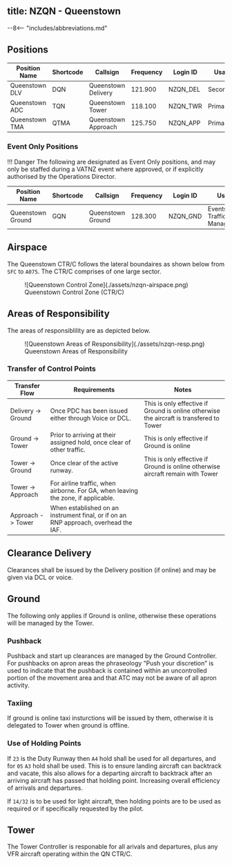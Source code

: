 title: NZQN - Queenstown
---

--8<-- "includes/abbreviations.md"

## Positions

| Position Name  | Shortcode | Callsign            | Frequency | Login ID | Usage     |
| -------------- | --------- | ------------------- | --------- | -------- | --------- |
| Queenstown DLV | DQN       | Queenstown Delivery | 121.900   | NZQN_DEL | Secondary |
| Queenstown ADC | TQN       | Queenstown Tower    | 118.100   | NZQN_TWR | Primary   |
| Queenstown TMA | QTMA      | Queenstown Approach | 125.750   | NZQN_APP | Primary   |


### Event Only Positions

!!! Danger
    The following are designated as Event Only positions, and may only be staffed during a VATNZ event where approved, or if explicitly authorised by the Operations Director.

| Position Name             | Shortcode | Callsign              | Frequency | Login ID | Usage                       |
| ------------------------- | --------- | --------------------- | --------- | -------- | --------------------------- |
| Queenstown Ground         | GQN       | Queenstown Ground     | 128.300   | NZQN_GND | Events - Traffic Management |


## Airspace 

The Queenstown CTR/C follows the lateral boundaires as shown below from `SFC` to `A075`. The CTR/C comprises of one large sector. 

<figure markdown>
  ![Queenstown Control Zone](./assets/nzqn-airspace.png)
  <figcaption>Queenstown Control Zone (CTR/C)</figcaption>
</figure>

## Areas of Responsibility 

The areas of responsiblility are as depicted below. 

<figure markdown>
  ![Queenstown Areas of Responsibility](./assets/nzqn-resp.png) 
  <figcaption>Queenstown Areas of Responsibility</figcaption>
</figure>

### Transfer of Control Points

| Transfer Flow       | Requirements                                                                             | Notes                                                                                    |
| ------------------- | ---------------------------------------------------------------------------------------- | ---------------------------------------------------------------------------------------- |
| Delivery -> Ground  | Once PDC has been issued either through Voice or DCL.                                    | This is only effective if Ground is online otherwise the aircraft is transfered to Tower | 
| Ground -> Tower     | Prior to arriving at their assigned hold, once clear of other traffic.                   | This is only effective if Ground is online                                               |
| Tower -> Ground     | Once clear of the active runway.                                                         | This is only effective if Ground is online otherwise aircraft remain with Tower          |
| Tower -> Approach   | For airline traffic, when airborne. For GA, when leaving the zone, if applicable.        |                                                                                          |
| Approach -> Tower   | When established on an instrument final, or if on an RNP approach, overhead the IAF.     |                                                                                          |

## Clearance Delivery

Clearances shall be issued by the Delivery position (if online) and may be given via DCL or voice.

## Ground 

The following only applies if Ground is online, otherwise these operations will be managed by the Tower. 

### Pushback

Pushback and start up clearances are managed by the Ground Controller. For pushbacks on apron areas the phraseology “Push your discretion” is used to indicate that the pushback
is contained within an uncontrolled portion of the movement area and that ATC may not be aware of all apron activity.

### Taxiing

If ground is online taxi insturctions will be issued by them, otherwise it is delegated to Tower when ground is offline.  

### Use of Holding Points 

If `23` is the Duty Runway then `A4` hold shall be used for all departures, and for `05` `A3` hold shall be used. This is to ensure landing aircraft can backtrack and vacate, this also allows for a departing aircraft to backtrack after an arriving aircraft has passed that holding point. Increasing overall efficiency of arrivals and departures.  

If `14/32` is to be used for light aircraft, then holding points are to be used as required or if specifically requested by the pilot. 

## Tower

The Tower Controller is responable for all arivals and departures, plus any VFR aircraft operating within the QN CTR/C. 

